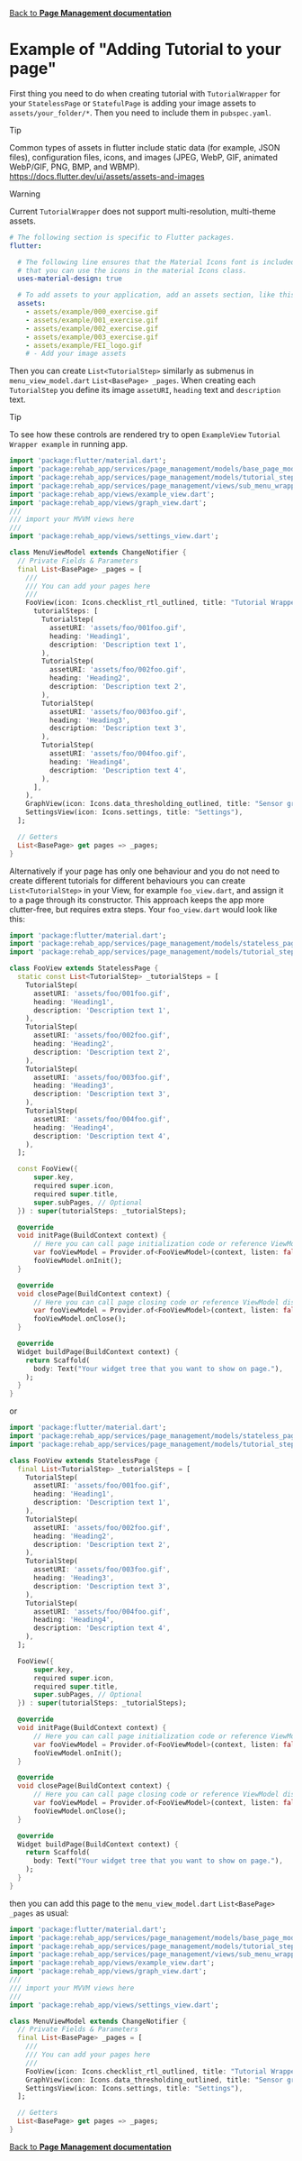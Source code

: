[Back to **Page Management documentation**](../page_management.md)
# Example of "Adding Tutorial to your page"
First thing you need to do when creating tutorial with `TutorialWrapper` for your `StatelessPage` or
`StatefulPage` is adding your image assets to `assets/your_folder/*`. Then you need to include them
in `pubspec.yaml`.
> [!TIP]
> Common types of assets in flutter include static data (for example, JSON files), configuration 
> files, icons, and images (JPEG, WebP, GIF, animated WebP/GIF, PNG, BMP, and WBMP). 
> https://docs.flutter.dev/ui/assets/assets-and-images

> [!WARNING]
> Current `TutorialWrapper` does not support multi-resolution, multi-theme assets.
```yaml
# The following section is specific to Flutter packages.
flutter:

  # The following line ensures that the Material Icons font is included with your application, so 
  # that you can use the icons in the material Icons class.
  uses-material-design: true

  # To add assets to your application, add an assets section, like this:
  assets:
    - assets/example/000_exercise.gif
    - assets/example/001_exercise.gif
    - assets/example/002_exercise.gif
    - assets/example/003_exercise.gif
    - assets/example/FEI_logo.gif
    # - Add your image assets 
```
Then you can create `List<TutorialStep>` similarly as submenus in `menu_view_model.dart` 
`List<BasePage> _pages`. When creating each `TutorialStep` you define its image `assetURI`, 
`heading` text and `description` text.
> [!TIP]
> To see how these controls are rendered try to open `ExampleView` `Tutorial Wrapper example` in 
> running app.
```dart
import 'package:flutter/material.dart';
import 'package:rehab_app/services/page_management/models/base_page_model.dart';
import 'package:rehab_app/services/page_management/models/tutorial_step_model.dart';
import 'package:rehab_app/services/page_management/views/sub_menu_wrapper.dart';
import 'package:rehab_app/views/example_view.dart';
import 'package:rehab_app/views/graph_view.dart';
///
/// import your MVVM views here
///
import 'package:rehab_app/views/settings_view.dart';

class MenuViewModel extends ChangeNotifier {
  // Private Fields & Parameters
  final List<BasePage> _pages = [
    ///
    /// You can add your pages here
    ///
    FooView(icon: Icons.checklist_rtl_outlined, title: "Tutorial Wrapper example",
      tutorialSteps: [
        TutorialStep(
          assetURI: 'assets/foo/001foo.gif',
          heading: 'Heading1',
          description: 'Description text 1',
        ),
        TutorialStep(
          assetURI: 'assets/foo/002foo.gif',
          heading: 'Heading2',
          description: 'Description text 2',
        ),
        TutorialStep(
          assetURI: 'assets/foo/003foo.gif',
          heading: 'Heading3',
          description: 'Description text 3',
        ),
        TutorialStep(
          assetURI: 'assets/foo/004foo.gif',
          heading: 'Heading4',
          description: 'Description text 4',
        ),
      ],
    ),
    GraphView(icon: Icons.data_thresholding_outlined, title: "Sensor graph example"),
    SettingsView(icon: Icons.settings, title: "Settings"),
  ];

  // Getters
  List<BasePage> get pages => _pages;
}
```
Alternatively if your page has only one behaviour and you do not need to create different tutorials 
for different behaviours you can create `List<TutorialStep>` in your View, for example 
`foo_view.dart`, and assign it to a page through its constructor. This approach keeps the app more 
clutter-free, but requires extra steps. Your `foo_view.dart` would look like this:
```dart
import 'package:flutter/material.dart';
import 'package:rehab_app/services/page_management/models/stateless_page_model.dart';
import 'package:rehab_app/services/page_management/models/tutorial_step_model.dart';

class FooView extends StatelessPage {
  static const List<TutorialStep> _tutorialSteps = [
    TutorialStep(
      assetURI: 'assets/foo/001foo.gif',
      heading: 'Heading1',
      description: 'Description text 1',
    ),
    TutorialStep(
      assetURI: 'assets/foo/002foo.gif',
      heading: 'Heading2',
      description: 'Description text 2',
    ),
    TutorialStep(
      assetURI: 'assets/foo/003foo.gif',
      heading: 'Heading3',
      description: 'Description text 3',
    ),
    TutorialStep(
      assetURI: 'assets/foo/004foo.gif',
      heading: 'Heading4',
      description: 'Description text 4',
    ),
  ];

  const FooView({
      super.key,
      required super.icon,
      required super.title,
      super.subPages, // Optional
  }) : super(tutorialSteps: _tutorialSteps);

  @override
  void initPage(BuildContext context) {
      // Here you can call page initialization code or reference ViewModel initialization like this:
      var fooViewModel = Provider.of<FooViewModel>(context, listen: false); /// IMPORTANT listen must be false
      fooViewModel.onInit();
  }

  @override
  void closePage(BuildContext context) {
      // Here you can call page closing code or reference ViewModel disposal like this:
      var fooViewModel = Provider.of<FooViewModel>(context, listen: false); /// IMPORTANT listen must be false
      fooViewModel.onClose();
  }

  @override
  Widget buildPage(BuildContext context) {
    return Scaffold(
      body: Text("Your widget tree that you want to show on page."),
    );
  }
}
```
or
```dart
import 'package:flutter/material.dart';
import 'package:rehab_app/services/page_management/models/stateless_page_model.dart';
import 'package:rehab_app/services/page_management/models/tutorial_step_model.dart';

class FooView extends StatelessPage {
  final List<TutorialStep> _tutorialSteps = [
    TutorialStep(
      assetURI: 'assets/foo/001foo.gif',
      heading: 'Heading1',
      description: 'Description text 1',
    ),
    TutorialStep(
      assetURI: 'assets/foo/002foo.gif',
      heading: 'Heading2',
      description: 'Description text 2',
    ),
    TutorialStep(
      assetURI: 'assets/foo/003foo.gif',
      heading: 'Heading3',
      description: 'Description text 3',
    ),
    TutorialStep(
      assetURI: 'assets/foo/004foo.gif',
      heading: 'Heading4',
      description: 'Description text 4',
    ),
  ];

  FooView({
      super.key,
      required super.icon,
      required super.title,
      super.subPages, // Optional
  }) : super(tutorialSteps: _tutorialSteps);

  @override
  void initPage(BuildContext context) {
      // Here you can call page initialization code or reference ViewModel initialization like this:
      var fooViewModel = Provider.of<FooViewModel>(context, listen: false); /// IMPORTANT listen must be false
      fooViewModel.onInit();
  }

  @override
  void closePage(BuildContext context) {
      // Here you can call page closing code or reference ViewModel disposal like this:
      var fooViewModel = Provider.of<FooViewModel>(context, listen: false); /// IMPORTANT listen must be false
      fooViewModel.onClose();
  }

  @override
  Widget buildPage(BuildContext context) {
    return Scaffold(
      body: Text("Your widget tree that you want to show on page."),
    );
  }
}
```
then you can add this page to the `menu_view_model.dart` `List<BasePage> _pages` as usual:
```dart
import 'package:flutter/material.dart';
import 'package:rehab_app/services/page_management/models/base_page_model.dart';
import 'package:rehab_app/services/page_management/models/tutorial_step_model.dart';
import 'package:rehab_app/services/page_management/views/sub_menu_wrapper.dart';
import 'package:rehab_app/views/example_view.dart';
import 'package:rehab_app/views/graph_view.dart';
///
/// import your MVVM views here
///
import 'package:rehab_app/views/settings_view.dart';

class MenuViewModel extends ChangeNotifier {
  // Private Fields & Parameters
  final List<BasePage> _pages = [
    ///
    /// You can add your pages here
    ///
    FooView(icon: Icons.checklist_rtl_outlined, title: "Tutorial Wrapper example"),
    GraphView(icon: Icons.data_thresholding_outlined, title: "Sensor graph example"),
    SettingsView(icon: Icons.settings, title: "Settings"),
  ];

  // Getters
  List<BasePage> get pages => _pages;
}
```
[Back to **Page Management documentation**](../page_management.md)